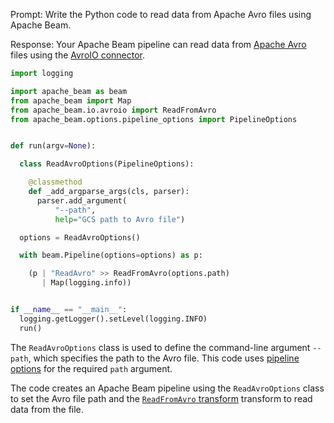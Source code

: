 Prompt:
Write the Python code to read data from Apache Avro files using Apache Beam.

Response:
Your Apache Beam pipeline can read data from [Apache Avro](https://avro.apache.org/) files using the [AvroIO connector](https://beam.apache.org/releases/pydoc/current/apache_beam.io.avroio.html).

```python
import logging

import apache_beam as beam
from apache_beam import Map
from apache_beam.io.avroio import ReadFromAvro
from apache_beam.options.pipeline_options import PipelineOptions


def run(argv=None):

  class ReadAvroOptions(PipelineOptions):

    @classmethod
    def _add_argparse_args(cls, parser):
      parser.add_argument(
          "--path",
          help="GCS path to Avro file")

  options = ReadAvroOptions()

  with beam.Pipeline(options=options) as p:

    (p | "ReadAvro" >> ReadFromAvro(options.path)
       | Map(logging.info))


if __name__ == "__main__":
  logging.getLogger().setLevel(logging.INFO)
  run()
```

The `ReadAvroOptions` class is used to define the command-line argument `--path`, which specifies the path to the Avro file. This code uses [pipeline options](https://beam.apache.org/documentation/patterns/pipeline-options/) for the required `path` argument.

The code creates an Apache Beam pipeline using the `ReadAvroOptions` class to set the Avro file path and the [`ReadFromAvro` transform](https://beam.apache.org/releases/pydoc/current/apache_beam.io.avroio.html#apache_beam.io.avroio.ReadFromAvro) transform to read data from the file.


